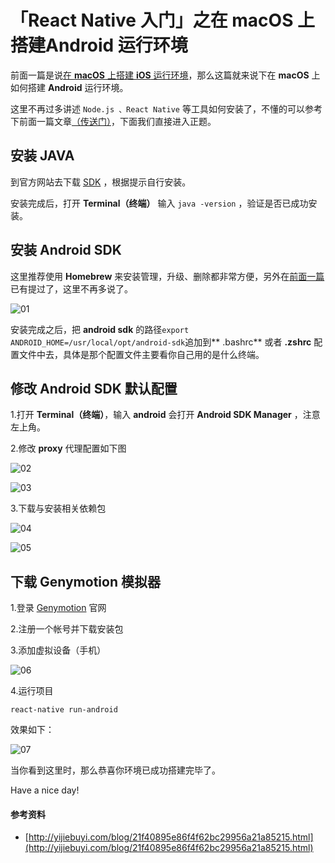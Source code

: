 # 「React Native 入门」之在 macOS 上搭建Android 运行环境

前面一篇是说[在 **macOS** 上搭建 **iOS** 运行环境](./react-native-android-for-macos.md)，那么这篇就来说下在 **macOS** 上如何搭建 **Android** 运行环境。

这里不再过多讲述 `Node.js 、React Native` 等工具如何安装了，不懂的可以参考下前面一篇文章[（传送门）](./react-native-android-for-macos.md)，下面我们直接进入正题。



## 安装 JAVA 

到官方网站去下载 [SDK](http://www.oracle.com/technetwork/java/javase/downloads/jdk8-downloads-2133151.html) ，根据提示自行安装。

安装完成后，打开 **Terminal（终端）** 输入 `java -version` ，验证是否已成功安装。



## 安装 Android SDK 

这里推荐使用 **Homebrew** 来安装管理，升级、删除都非常方便，另外在[前面一篇](./react-native-android-for-macos.md)已有提过了，这里不再多说了。

![01](img/android/01.jpg)

安装完成之后，把 **android sdk** 的路径`export ANDROID_HOME=/usr/local/opt/android-sdk`追加到** .bashrc** 或者 **.zshrc** 配置文件中去，具体是那个配置文件主要看你自己用的是什么终端。



## 修改 Android SDK 默认配置

1.打开 **Terminal（终端）**，输入 **android** 会打开 **Android SDK Manager** ，注意左上角。

2.修改 **proxy** 代理配置如下图

![02](img/android/02.jpg)

![03](img/android/03.jpg)

3.下载与安装相关依赖包

![04](img/android/04.jpg)

![05](img/android/05.jpg)





## 下载 Genymotion 模拟器

1.登录 [Genymotion](https://www.genymotion.com/) 官网

2.注册一个帐号并下载安装包

3.添加虚拟设备（手机）

![06](img/android/06.jpg)

4.运行项目

```
react-native run-android
```

效果如下：

![07](img/android/07.jpg)



当你看到这里时，那么恭喜你环境已成功搭建完毕了。

Have a nice day!



#### 参考资料

- [http://yijiebuyi.com/blog/21f40895e86f4f62bc29956a21a85215.html](http://yijiebuyi.com/blog/21f40895e86f4f62bc29956a21a85215.html)
